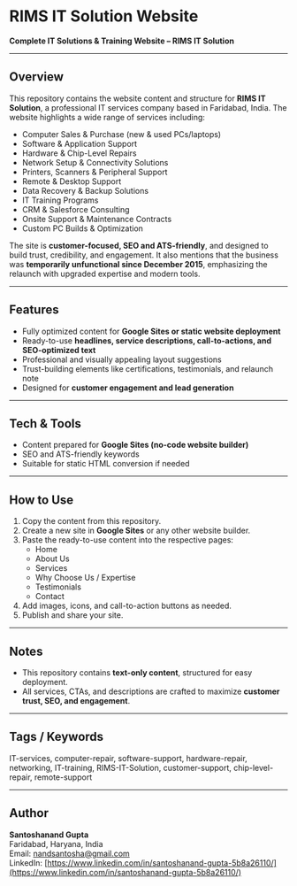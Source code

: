# RIMS IT Solution Website

**Complete IT Solutions & Training Website – RIMS IT Solution**

---

## Overview
This repository contains the website content and structure for **RIMS IT Solution**, a professional IT services company based in Faridabad, India. The website highlights a wide range of services including:

- Computer Sales & Purchase (new & used PCs/laptops)
- Software & Application Support
- Hardware & Chip-Level Repairs
- Network Setup & Connectivity Solutions
- Printers, Scanners & Peripheral Support
- Remote & Desktop Support
- Data Recovery & Backup Solutions
- IT Training Programs
- CRM & Salesforce Consulting
- Onsite Support & Maintenance Contracts
- Custom PC Builds & Optimization

The site is **customer-focused, SEO and ATS-friendly**, and designed to build trust, credibility, and engagement. It also mentions that the business was **temporarily unfunctional since December 2015**, emphasizing the relaunch with upgraded expertise and modern tools.

---

## Features

- Fully optimized content for **Google Sites or static website deployment**
- Ready-to-use **headlines, service descriptions, call-to-actions, and SEO-optimized text**
- Professional and visually appealing layout suggestions
- Trust-building elements like certifications, testimonials, and relaunch note
- Designed for **customer engagement and lead generation**

---

## Tech & Tools

- Content prepared for **Google Sites (no-code website builder)**
- SEO and ATS-friendly keywords
- Suitable for static HTML conversion if needed

---

## How to Use

1. Copy the content from this repository.
2. Create a new site in **Google Sites** or any other website builder.
3. Paste the ready-to-use content into the respective pages:
   - Home
   - About Us
   - Services
   - Why Choose Us / Expertise
   - Testimonials
   - Contact
4. Add images, icons, and call-to-action buttons as needed.
5. Publish and share your site.

---

## Notes

- This repository contains **text-only content**, structured for easy deployment.
- All services, CTAs, and descriptions are crafted to maximize **customer trust, SEO, and engagement**.

---

## Tags / Keywords

IT-services, computer-repair, software-support, hardware-repair, networking, IT-training, RIMS-IT-Solution, customer-support, chip-level-repair, remote-support

---

## Author

**Santoshanand Gupta**  
Faridabad, Haryana, India  
Email: nandsantosha@gmail.com  
LinkedIn: [https://www.linkedin.com/in/santoshanand-gupta-5b8a26110/](https://www.linkedin.com/in/santoshanand-gupta-5b8a26110/)
